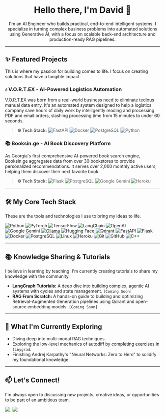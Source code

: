 <!-- 
Hi there! This is your new README. The most important thing you can do now is create the visual assets.
1.  **Banner:** Use Canva or Figma to create a header image (1280x400px is a good size).
2.  **Project GIFs:** Use a tool like ScreenToGif or Kap to record short, looping videos of your projects in action. This is the most impactful part!
-->

<h1 align="center">Hello there, I'm David 👋</h1>
<p align="center">
  I'm an AI Engineer who builds practical, end-to-end intelligent systems. I specialize in turning complex business problems into automated solutions using Generative AI, with a focus on scalable back-end architecture and production-ready RAG pipelines. 
</p>

<!-- <p align="center">
  <a href="[YOUR_PORTFOLIO_WEBSITE_URL]"><img src="https://img.shields.io/badge/Portfolio-Website-blue?style=for-the-badge&logo=google-chrome" /></a>&nbsp;
  <a href="[YOUR_LINKEDIN_URL]"><img src="https://img.shields.io/badge/LinkedIn-Profile-blue?style=for-the-badge&logo=linkedin" /></a>&nbsp;
  <a href="[LINK_TO_YOUR_CV_PDF]"><img src="https://img.shields.io/badge/Download-CV-green?style=for-the-badge&logo=adobe-acrobat-reader" /></a>
</p> -->

---

## ✨ Featured Projects
This is where my passion for building comes to life. I focus on creating solutions that have a tangible impact.

### 💧 V.O.R.T.EX - AI-Powered Logistics Automation
V.O.R.T.EX was born from a real-world business need to eliminate tedious manual data entry. It's an automated system designed to help a logistics company save hours of daily work by intelligently reading and processing PDF and email orders, slashing processing time from 15 minutes to under 60 seconds.

> **⚙️ Tech Stack:**
> ![FastAPI](https://img.shields.io/badge/FastAPI-005571?style=for-the-badge&logo=fastapi)
> ![Docker](https://img.shields.io/badge/Docker-2496ED?style=for-the-badge&logo=docker&logoColor=white)
> ![PostgreSQL](https://img.shields.io/badge/PostgreSQL-4169E1?style=for-the-badge&logo=postgresql&logoColor=white)
> ![Python](https://img.shields.io/badge/Python-3776AB?style=for-the-badge&logo=python&logoColor=white)


### 📚 Booksin.ge - AI Book Discovery Platform
As Georgia's first comprehensive AI-powered book search engine, Booksin.ge aggregates data from over 30 bookstores to provide personalized recommendations. It serves over 2,000 monthly active users, helping them discover their next favorite book.

> **⚙️ Tech Stack:**
> ![Flask](https://img.shields.io/badge/Flask-000000?style=for-the-badge&logo=flask&logoColor=white)
> ![PostgreSQL](https://img.shields.io/badge/PostgreSQL-4169E1?style=for-the-badge&logo=postgresql&logoColor=white)
> ![Google Gemini](https://img.shields.io/badge/Google%20Gemini-4A80F5?style=for-the-badge&logo=google&logoColor=white)
> ![Heroku](https://img.shields.io/badge/Heroku-430098?style=for-the-badge&logo=heroku&logoColor=white)


---

## 🛠️ My Core Tech Stack
These are the tools and technologies I use to bring my ideas to life.

![Python](https://img.shields.io/badge/Python-3776AB?style=for-the-badge&logo=python&logoColor=white)
![PyTorch](https://img.shields.io/badge/PyTorch-%23EE4C2C.svg?style=for-the-badge&logo=PyTorch&logoColor=white)
![TensorFlow](https://img.shields.io/badge/TensorFlow-%23FF6F00.svg?style=for-the-badge&logo=TensorFlow&logoColor=white)
![LangChain](https://img.shields.io/badge/LangChain-008653?style=for-the-badge&logo=LangChain&logoColor=white)
![OpenAI](https://img.shields.io/badge/OpenAI-412991?style=for-the-badge&logo=openai&logoColor=white)
![Google Gemini](https://img.shields.io/badge/Google%20Gemini-4A80F5?style=for-the-badge&logo=google&logoColor=white)
[![Ollama](https://img.shields.io/badge/Ollama-fff?style=for-the-badge&logo=ollama&logoColor=000)](#)
![Hugging Face](https://img.shields.io/badge/%F0%9F%A4%97%20Hugging%20Face-FFD21E?style=for-the-badge&logo=huggingface&logoColor=black)
![Qdrant](https://img.shields.io/badge/Qdrant-AC1431?style=for-the-badge&logo=qdrant&logoColor=white)
![FastAPI](https://img.shields.io/badge/FastAPI-005571?style=for-the-badge&logo=fastapi)
![Flask](https://img.shields.io/badge/Flask-000000?style=for-the-badge&logo=flask&logoColor=white)
![Docker](https://img.shields.io/badge/Docker-2496ED?style=for-the-badge&logo=docker&logoColor=white)
![PostgreSQL](https://img.shields.io/badge/PostgreSQL-4169E1?style=for-the-badge&logo=postgresql&logoColor=white)
![Linux](https://img.shields.io/badge/Linux-FCC624?style=for-the-badge&logo=linux&logoColor=black)
![Heroku](https://img.shields.io/badge/Heroku-430098?style=for-the-badge&logo=heroku&logoColor=white)
![Git](https://img.shields.io/badge/Git-F05032?style=for-the-badge&logo=git&logoColor=white)
![GitHub](https://img.shields.io/badge/GitHub-181717?style=for-the-badge&logo=github&logoColor=white)
![C++](https://img.shields.io/badge/C%2B%2B-00599C?style=for-the-badge&logo=c%2B%2B&logoColor=white)

---

## 📚 Knowledge Sharing & Tutorials
I believe in learning by teaching. I'm currently creating tutorials to share my knowledge with the community.

- **LangGraph Tutorials:** A deep dive into building complex, agentic AI systems with cycles and state management. `[Coming Soon]`
- **RAG From Scratch:** A hands-on guide to building and optimizing Retrieval-Augmented Generation pipelines using Qdrant and open-source embedding models. `[Coming Soon]`

---

## 🌱 What I'm Currently Exploring

- Diving deep into multi-modal RAG techniques.
- Exploring the low-level mechanics of autodiff by completing exercises in `tinygrad`.
- Finishing Andrej Karpathy's "Neural Networks: Zero to Hero" to solidify my foundational knowledge.

---

## 📫 Let's Connect!
I'm always open to discussing new projects, creative ideas, or opportunities to be part of an ambitious team.

<p align="left">
  <a href="mailto:[YOUR_EMAIL]"><img src="https://img.shields.io/badge/Email-Contact_Me-red?style=for-the-badge&logo=gmail" /></a>&nbsp;
  <a href="[YOUR_LINKEDIN_URL]"><img src="https://img.shields.io/badge/LinkedIn-Connect-blue?style=for-the-badge&logo=linkedin" /></a>
</p>
